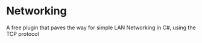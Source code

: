 # Networking
 A free plugin that paves the way for simple LAN Networking in C#, using the TCP protocol
